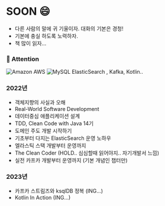 # SOON 😄
- 다른 사람의 말에 귀 기울이자. 대화의 기본은 경청!
- 기본에 충실 하도록 노력하자.
- 책 많이 읽자... 

### 🌱 Attention
![Amazon AWS](https://img.shields.io/badge/-Amazon%20AWS-232F3E?style=falt-square&logo=Amazon%20AWS&logoColor=white)
![MySQL](https://img.shields.io/badge/-MySQL-4479A1?style=falt-square&logo=MySQL&logoColor=white)
ElasticSearch , 
Kafka,
Kotlin..


### 2022년
- 객체지향의 사실과 오해
- Real-World Software Development 
- 데이터중심 애플리케이션 설계
- TDD, Clean Code with Java 14기
- 도메인 주도 개발 시작하기
- 기초부터 다지는 ElasticSearch 운영 노하우
- 엘라스틱 스택 개발부터 운영까지 
- The Clean Coder (HOLD.. 심심할때 읽어야지.. 자기개발서 느낌)
- 실전 카프카 개발부터 운영까지 (기본 개념인 챕터만)

### 2023년
- 카프카 스트림즈와 ksqlDB 정복 (ING...)
- Kotlin In Action (ING...)

<!--
**SoonMyeong/SoonMyeong** is a ✨ _special_ ✨ repository because its `README.md` (this file) appears on your GitHub profile.

Here are some ideas to get you started:

- 🔭 I’m currently working on ...
- 🌱 I’m currently learning ...
- 👯 I’m looking to collaborate on ...
- 🤔 I’m looking for help with ...
- 💬 Ask me about ...
- 📫 How to reach me: ...
- 😄 Pronouns: ...
- ⚡ Fun fact: ...
-->
